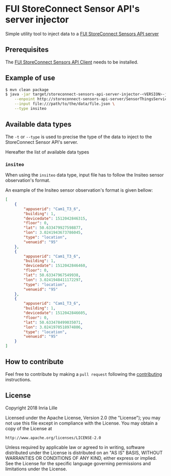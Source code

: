 # FUI StoreConnect Sensor API's server injector

Simple utility tool to inject data to a [FUI StoreConnect Sensors API server](https://github.com/StoreConnect/storeconnect-sensors-api-server)

## Prerequisites

The [FUI StoreConnect Sensors API Client](https://github.com/StoreConnect/storeconnect-sensors-api-client) needs to be installed.

## Example of use

```bash
$ mvn clean package
$ java -jar target/storeconnect-sensors-api-server-injector-<VERSION>-jar-with-dependencies.jar \
    --enpoint http://storeconnect-sensors-api-server/SensorThingsService/1.0 \
    --input file:///path/to/the/data/file.json \
    --type insiteo
```

## Available data types

The `-t` or `--type` is used to precise the type of the data to inject to the StoreConnect Sensor API's server.

Hereafter the list of available data types

### `insiteo`

When using the `insiteo` data type, input file has to follow the Insiteo sensor observation's format.

An example of the Insiteo sensor observation's format is given bellow:

```json
[
    {
        "appuserid": "Cam1_T3_6",
        "building": 1,
        "devicedate": 1512042846315,
        "floor": 0,
        "lat": 50.633479927598877,
        "lon": 3.0241943673786045,
        "type": "location",
        "venueid": "95"
    },
    {
        "appuserid": "Cam1_T3_6",
        "building": 1,
        "devicedate": 1512042846460,
        "floor": 0,
        "lat": 50.63347967549938,
        "lon": 3.0241948411172297,
        "type": "location",
        "venueid": "95"
    },
    {
        "appuserid": "Cam1_T3_6",
        "building": 1,
        "devicedate": 1512042846605,
        "floor": 0,
        "lat": 50.633478499035071,
        "lon": 3.0241970518974806,
        "type": "location",
        "venueid": "95"
    }
]
```
## How to contribute

Feel free to contribute by making a `pull request` following the [contributing](./CONTRIBUTING.md) instructions.

## License

Copyright 2018 Inria Lille

Licensed under the Apache License, Version 2.0 (the "License");
you may not use this file except in compliance with the License.
You may obtain a copy of the License at

    http://www.apache.org/licenses/LICENSE-2.0

Unless required by applicable law or agreed to in writing, software
distributed under the License is distributed on an "AS IS" BASIS,
WITHOUT WARRANTIES OR CONDITIONS OF ANY KIND, either express or implied.
See the License for the specific language governing permissions and
limitations under the License.